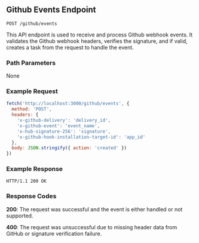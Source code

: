 ## Github Events Endpoint

```
POST /github/events
```

This API endpoint is used to receive and process Github webhook events. It validates the Github webhook headers, verifies the signature, and if valid, creates a task from the request to handle the event.

### Path Parameters

None

### Example Request

```javascript
fetch('http://localhost:3000/github/events', {
  method: 'POST',
  headers: {
    'x-github-delivery': 'delivery_id',
    'x-github-event': 'event_name',
    'x-hub-signature-256': 'signature',
    'x-github-hook-installation-target-id': 'app_id'
  },
  body: JSON.stringify({ action: 'created' })
})
```

### Example Response

```
HTTP/1.1 200 OK
```

### Response Codes

**200**: The request was successful and the event is either handled or not supported.

**400**: The request was unsuccessful due to missing header data from GitHub or signature verification failure.

<br />

